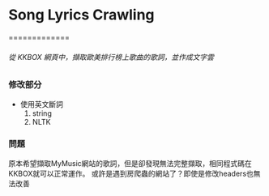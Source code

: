 # Song Lyrics Crawling
=============

###### 從 KKBOX 網頁中，擷取歐美排行榜上歌曲的歌詞，並作成文字雲 ######

### 修改部分 ###
* 使用英文斷詞
  1. string
  2. NLTK
### 問題 ###
原本希望擷取MyMusic網站的歌詞，但是卻發現無法完整擷取，相同程式碼在KKBOX就可以正常運作。
或許是遇到房爬蟲的網站了？即使是修改headers也無法改善
